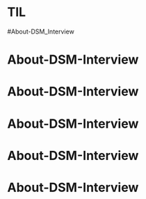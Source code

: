# TIL
#About-DSM_Interview
# About-DSM-Interview
# About-DSM-Interview
# About-DSM-Interview
# About-DSM-Interview
# About-DSM-Interview

